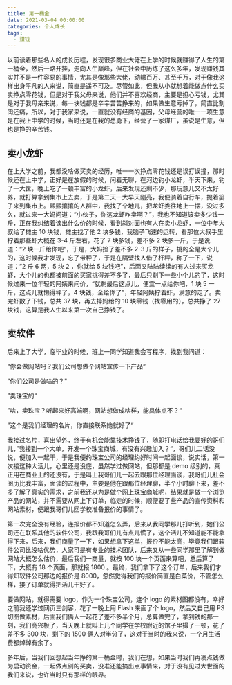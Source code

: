 ```yaml
---
title: 第一桶金
date: 2021-03-04 00:00:00
categories: 个人成长
tags:
  - 赚钱
---
```


以前读着那些名人的成长历程，发现很多商业大佬在上学的时候就赚得了人生的第一桶金，然后一路开挂，走向人生巅峰，但在社会中历练了这么多年，发现赚钱其实并不是一件容易的事情，尤其是像那些大佬，动辙百万、甚至千万，对于像我这样出身平凡的人来说，简直是遥不可及。尽管如此，但我从小就想着能做点什么买卖挣点零花钱，但是对于我父母来说，他们并不喜欢经商，主要是担心亏钱，尤其是对于我母亲来说，每一块钱都是辛辛苦苦挣来的，如果做生意亏掉了，简直比割肉还痛，所以，对于我家来说，一直就没有经商的基因，父母经营的唯一一项生意是在我上中学的时候，当时还是在我的怂勇下，经营了一家煤厂，虽说是生意，但也是挣的辛苦钱。

## 卖小龙虾

在上大学之前，我都没啥做买卖的经历，唯一一次挣点零花钱还是误打误撞，那时候还在上中学，正好是在放假的时候，闲着无聊，在河边钓小龙虾，半天下来，钓了一大筐，晚上吃了一顿丰富的小龙虾，后来发现还剩不少，那玩意儿又不太好养，就打算拿到集市上去卖，于是第二天一大早天刚亮，我便骑着自行车，提着篓子来到集市上。熙熙攘攘的人群中，我找了个地儿，把龙虾娄往地上一摆，没过多久，就过来一大妈问道：“小伙子，你这龙虾咋卖啊？”，我也不知道该卖多少钱一斤，正在我纠结着该出什么价的时候，看到斜对面也有人在卖小龙虾，一位中年大叔给了摊主 10 块钱，摊主找了他 2 块多钱，我脑子飞速的运转，看那位大叔手里拧着那些虾大概在 3-4 斤左右，花了 7 块多钱，差不多 2 块多一斤，于是说道：“2 块一斤给你吧”，于是，大妈捡了差不多 2-3 斤的样子，挑的全是大个儿的，这时候我才发现，忘了带秤了，于是在隔壁找人借了杆秤，称了一下，说道：”2 斤 6 两，5 块 2 ，你就给 5 块钱吧”，后面又陆陆续续的有人过来买龙虾，大个儿的也都被前面的买家挑得差不多了，最后只剩下一些小个儿的了，这时候过来一位年轻的阿姨来问价，“就剩最后这点儿，便宜一点给你吧，1 块 5 一斤，这点儿就懒得秤了，4 块钱，全给你了”，年轻阿姨拧着虾，满意的走了。卖完虾数了下钱，总共 37 块，再去掉妈给的 10 块零钱（找零用的），总共挣了 27 块钱，这算是我人生以来第一次自己挣钱了。

## 卖软件

后来上了大学，临毕业的时候，班上一同学知道我会写程序，找到我问道：

“你会做网站吗？我们公司想做个网站宣传一下产品“

”你们公司是做啥的？"

”卖珠宝的“

”啥，卖珠宝？听起来好高端啊，网站想做成啥样，能具体点不？“

”这个是我们经理的名片，你直接联系她就好了“

我接过名片，喜出望外，终于有机会能靠技术挣钱了，随即打电话给我要好的哥们儿，”我接到一个大单，开发一个珠宝商城，有没有兴趣加入？“，哥们儿二话没说，便加入一起干，于是我便约珠宝公司的经理约好时间一起面谈，说实话，第一次接这种大活儿，心里还是没底，虽然学过做网站，但那都是 demo 级别的，真正用在商业上的还没有，于是叫上我哥们儿一起去跟那位经理面谈，我哥们儿社会阅历比我丰富，面谈的过程中，主要是他在跟那位经理聊，半个小时聊下来，差不多了解了真实的需求，之前我还以为是做个网上珠宝商城呢，结果就是做一个浏览产品的网站，并不需要从网上下订单，临走的时候，顺便要了些产品的宣传资料和网站素材，便跟我哥们儿回学校准备报价的事情了。

第一次完全没有经验，连报价都不知道怎么弄，后来从我同学那儿打听到，她们公司还在联系其他的软件公司，我跟我哥们儿有点儿慌了，这个活儿不知道能不能拿得下来，后来，我们商量了一下，如果想拿下这单，报价不能太高，毕竟我们跟软件公司比没啥优势，人家可是有专业的技术团队，后来又从一些同学那里了解到做网站大概怎么估价，最后我们一商量，就按 100 块一个页面来算吧，总后算了下，大概有 18 个页面，那就报 1800 。最终，我们拿下了这个订单，后来我们才得知软件公司那边的报价是 8000，忽然觉得我们的报价简直是白菜价，不管怎么样，接了订单就得把活儿干好了。

要做网站，就得需要 logo，作为一个珠宝公司，连个 logo 的素材图都没有，幸好之前我还学过网页三剑客，花了一晚上用 Flash 来画了个 logo，然后又自己用 PS 切图做素材，后面我们俩人一起花了差不多半个月，总算做完了，拿到钱的那一刻，我们高兴极了，当天晚上就叫上几个同学在学校附近的馆子里撮了一顿，花了差不多 300 块，剩下的 1500 俩人对半分了，这对于当时的我来说，一个月生活费都绰绰有余了。

多年后，当我们回想起当年挣的第一桶金时，我们在想，如果当时我们再凑点钱做为启动资金，一起做点别的买卖，没准还能搞出点事情来，对于没有见过大世面的我们来说，也许当时只有那样的眼界。
